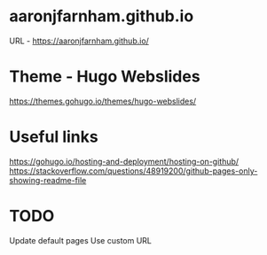 # aaronjfarnham.github.io

URL - https://aaronjfarnham.github.io/

# Theme - Hugo Webslides

https://themes.gohugo.io/themes/hugo-webslides/

# Useful links
https://gohugo.io/hosting-and-deployment/hosting-on-github/
https://stackoverflow.com/questions/48919200/github-pages-only-showing-readme-file

# TODO

Update default pages
Use custom URL

